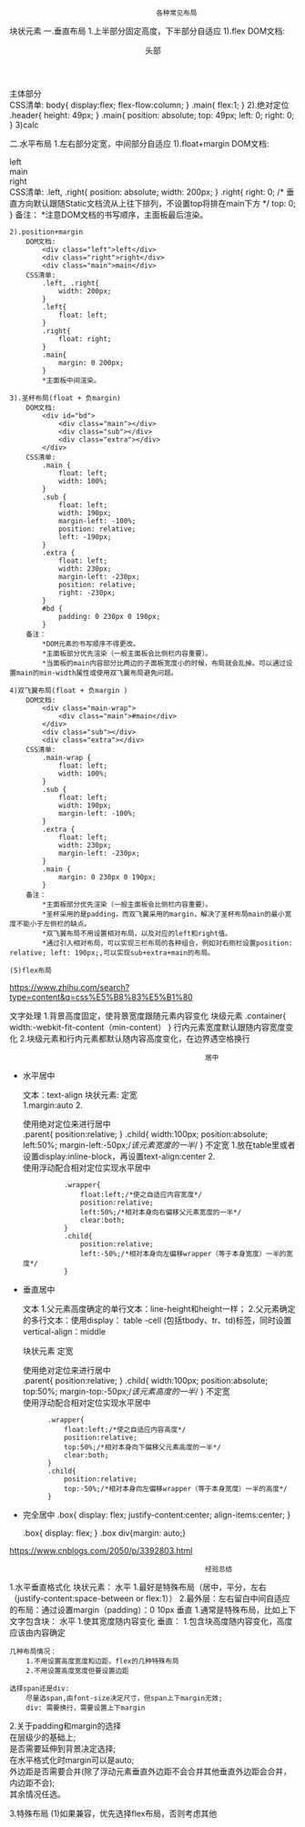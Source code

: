 
                                        各种常见布局
块状元素
一.垂直布局
1.上半部分固定高度，下半部分自适应
    1).flex
        DOM文档:
            <body>
                <header>头部</header>
                <div class="main">主体部分</div>
            </body>
        CSS清单:
            body{
                display:flex;
                flex-flow:column;
            }
            .main{
                flex:1;
            }
    2).绝对定位
            .header{
                height: 49px;
            }
            .main{
                position: absolute;
                top: 49px;
                left: 0;
                right: 0;
            }
    3)calc

二.水平布局
1.左右部分定宽，中间部分自适应
    1).float+margin
        DOM文档:   
            <div class="left">left</div>
            <div class="main">main</div>
            <div class="right">right</div>
        CSS清单:
            .left, .right{
                position: absolute;
                width: 200px;
            }
            .right{
                right: 0;
                /* 垂直方向默认跟随Static文档流从上往下排列，不设置top将排在main下方 */
                top: 0;
            }
        备注：
            *注意DOM文档的书写顺序，主面板最后渲染。
    
    2).position+margin
        DOM文档: 
            <div class="left">left</div>
            <div class="right">right</div>
            <div class="main">main</div>
        CSS清单:
            .left, .right{
                width: 200px;
            }
            .left{
                float: left;
            }
            .right{
                float: right;
            }
            .main{
                margin: 0 200px;
            }
            *主面板中间渲染。
    
    3).圣杯布局(float + 负margin)
        DOM文档:
            <div id="bd">         
                <div class="main"></div>        
                <div class="sub"></div>        
                <div class="extra"></div>  
            </div>
        CSS清单:
            .main {        
                float: left;       
                width: 100%;   
            }  
            .sub {       
                float: left;        
                width: 190px;        
                margin-left: -100%;               
                position: relative;  
                left: -190px;  
            }
            .extra {        
                float: left;        
                width: 230px;        
                margin-left: -230px; 
                position: relative; 
                right: -230px;  
            }
            #bd {        
                padding: 0 230px 0 190px;   
            }
        备注：
            *DOM元素的书写顺序不得更改。
            *主面板部分优先渲染（一般主面板会比侧栏内容重要）。
            *当面板的main内容部分比两边的子面板宽度小的时候，布局就会乱掉。可以通过设置main的min-width属性或使用双飞翼布局避免问题。
    
    4)双飞翼布局(float + 负margin )
        DOM文档:
            <div class="main-wrap">
                <div class="main">#main</div>
            </div>
            <div class="sub"></div>        
            <div class="extra"></div>
        CSS清单:
            .main-wrap {        
                float: left;       
                width: 100%;   
            }  
            .sub {       
                float: left;        
                width: 190px;        
                margin-left: -100%;   
            }   
            .extra {        
                float: left;        
                width: 230px;        
                margin-left: -230px; 
            }
            .main {    
                margin: 0 230px 0 190px;
            }
        备注：
            *主面板部分优先渲染（一般主面板会比侧栏内容重要）。
            *圣杯采用的是padding，而双飞翼采用的margin，解决了圣杯布局main的最小宽度不能小于左侧栏的缺点。
            *双飞翼布局不用设置相对布局，以及对应的left和right值。
            *通过引入相对布局，可以实现三栏布局的各种组合，例如对右侧栏设置position: relative; left: 190px;,可以实现sub+extra+main的布局。
    
    (5)flex布局

https://www.zhihu.com/search?type=content&q=css%E5%B8%83%E5%B1%80


文字处理
1.背景高度固定，使背景宽度跟随元素内容变化
    块级元素
    .container{
        width:-webkit-fit-content（min-content）
    }
    行内元素宽度默认跟随内容宽度变化
2.块级元素和行内元素都默认随内容高度变化，在边界遇空格换行

                                                    居中
* 水平居中

    文本：text-align
    块状元素: 
        定宽   
                1.margin:auto
                2.
                <div class="parent">
                    <div class="child">使用绝对定位来进行居中</div>
                </div>
                .parent{
                    position:relative;
                }
                .child{
                    width:100px;
                    position:absolute;
                    left:50%;
                    margin-left:-50px;/*该元素宽度的一半*/
                }
        不定宽  1.放在table里或者设置display:inline-block，再设置text-align:center
                2.
                <div class="wrapper">
                    <div class="child">
                        使用浮动配合相对定位实现水平居中
                    </div>
                </div>
        
                .wrapper{
                    float:left;/*使之自适应内容宽度*/
                    position:relative;
                    left:50%;/*相对本身向右偏移父元素宽度的一半*/
                    clear:both;
                }
                .child{
                    position:relative;
                    left:-50%;/*相对本身向左偏移wrapper（等于本身宽度）一半的宽度*/
                }

* 垂直居中

    文本
        1.父元素高度确定的单行文本：line-height和height一样；
        2.父元素确定的多行文本：使用display： table -cell (包括tbody、tr、td)标签，同时设置 vertical-align：middle

    块状元素
        定宽
            <div class="parent">
                <div class="child">使用绝对定位来进行居中</div>
            </div>
            .parent{
                position:relative;
            }
            .child{
                width:100px;
                position:absolute;
                top:50%;
                margin-top:-50px;/*该元素高度的一半*/
            }
        不定宽
            <div class="wrapper">
                <div class="child">
                    使用浮动配合相对定位实现水平居中
                </div>
            </div>
        
            .wrapper{
                float:left;/*使之自适应内容高度*/
                position:relative;
                top:50%;/*相对本身向下偏移父元素高度的一半*/
                clear:both;
            }
            .child{
                position:relative;
                top:-50%;/*相对本身向左偏移wrapper（等于本身宽度）一半的高度*/
            }
* 完全居中
    .box{
            display: flex;
            justify-content:center;
            align-items:center;
    }

    .box{
            display: flex;
        }
    .box div{margin: auto;}



https://www.cnblogs.com/2050/p/3392803.html 


                                                    经验总结
1.水平垂直格式化
    块状元素：
            水平
                1.最好是特殊布局（居中，平分，左右（justify-content:space-between or flex:1））
                2.最外层：左右留白中间自适应的布局：通过设置margin（padding）：0 10px
            垂直
                1.通常是特殊布局，比如上下
    文字包含块：
        水平
            1.使其宽度随内容变化
        垂直：
            1.包含块高度随内容变化，高度应该由内容确定
    
    几种布局情况：
        1.不用设置高度宽度和边距，flex的几种特殊布局
        2.不用设置高度宽度但要设置边距
    
    选择span还是div:
        尽量选span,由font-size决定尺寸，但span上下margin无效;
        div: 需要换行，需要设置上下margin

2.关于padding和margin的选择    
    在层级少的基础上;    
    是否需要延伸到背景决定选择;   
    在水平格式化时margin可以是auto;   
    外边距是否需要合并(除了浮动元素垂直外边距不会合并其他垂直外边距会合并，内边距不会);   
    其余情况任选。

3.特殊布局
    (1)如果兼容，优先选择flex布局，否则考虑其他